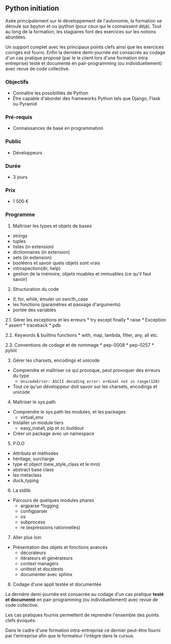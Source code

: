 ## Python initiation

Axée principalement sur le développement de l'autonomie, la formation se déroule sur bpyton et ou ipython (pour ceux qui le connaissent déjà). Tout au long de la formation, les stagiaires font des exercices sur les notions abordées.

Un support complet avec les principaux points clefs ainsi que les exercices corrigés est fourni. Enfin la dernière demi-journée est consacrée au codage d'un cas pratique proposé (par le le client lors d'une formation intra entreprise) testé et documenté en pair-programming (ou individuellement) avec revue de code collective.

### Objectifs
   * Connaître les possibilités de Python
   * Être capable d'aborder des frameworks Python tels que Django, Flask ou Pyramid

### Pré-requis
   * Connaissances de base en programmation

### Public
  * Développeurs

### Durée
* 3 jours

### Prix
* 1 500 €

### Programme
1. Maîtriser les types et objets de bases
  * strings
  * tuples
  * listes (in extension)
  * dictionnaires (in extension)
  * sets (in extension)
  * booléens et savoir quels objets sont vrais
  * introspection(dir, help)
  * gestion de la mémoire, objets muables et immuables (ce qu'il faut savoir)

2. Structuration du code
  * if, for, while, émuler un swicth_case
  * les fonctions (paramètres et passage d'arguments)
  * portée des variables

  2.1. Gérer les exceptions et les erreurs
    * try except finally
    * raise
    * Exception
    * assert
    * traceback
    * pdb

  2.2. Keywords & builtins functions
    * with, map, lambda, filter, any, all etc.

  2.3. Conventions de codage et de nommage
    * pep-0008
    * pep-0257
    * pylint

3. Gérer les charsets, encodings et unicode
  * Comprendre et maîtriser ce qui provoque, peut provoquer des erreurs du type
    * `UnicodeError: ASCII decoding error: ordinal not in range(128)`
  * Tout ce qu'un développeur doit savoir sur les charsets, encodings et unicode

4. Maîtriser le sys.path
  * Comprendre le sys.path les modules, et les packages
    * virtual_env
  * Installer un module tiers
    * easy_install, pip et zc.buildout
  * Créer un package avec un namespace

5. P.O.O
  * Attributs et méthodes
  * héritage, surcharge
  * type et object (new_style_class et le mro)
  * abstract base class
  * les metaclass
  * duck_typing

6. La stdlib
  * Parcours de quelques modules phares
    * argparse
    *logging
    * configparser
    * os
    * subprocess
    * re (expressions rationnelles)

7. Aller plus loin
  * Présentation des objets et fonctions avancés
    * décorateurs
    * itérateurs et générateurs
    * context managers
    * unittest et docstests
    * documenter avec sphinx

8. Codage d'une appli testée et documentée

La dernière demi-journée est consacrée au codage d'un cas pratique **testé et documenté** en pair-programming (ou individuellement) avec revue de code collective.

Les cas pratiques fournis permettent de reprendre l'ensemble des points clefs évoqués.

Dans le cadre d'une formation intra-entreprise ce dernier peut-être fourni par l'entreprise afin que le formateur l'intègre dans le cursus.
